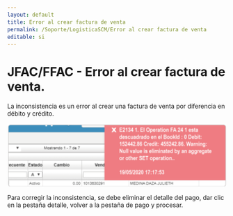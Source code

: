 ```yaml
---
layout: default
title: Error al crear factura de venta
permalink: /Soporte/LogisticaSCM/Error al crear factura de venta
editable: si
---
```

# JFAC/FFAC - Error al crear factura de venta.

La inconsistencia es un error al crear una factura de venta por diferencia en débito y crédito.  

![](jfacffac.png)  

Para corregir la inconsistencia, se debe eliminar el detalle del pago, dar clic en la pestaña detalle, volver a la pestaña de pago y procesar.
